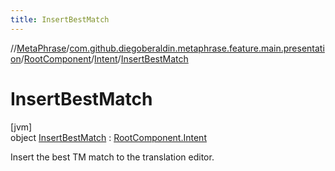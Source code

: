 ```yaml
---
title: InsertBestMatch
---
```

//[MetaPhrase](../../../../../index.html)/[com.github.diegoberaldin.metaphrase.feature.main.presentation](../../../index.html)/[RootComponent](../../index.html)/[Intent](../index.html)/[InsertBestMatch](index.html)



# InsertBestMatch



[jvm]\
object [InsertBestMatch](index.html) : [RootComponent.Intent](../index.html)

Insert the best TM match to the translation editor.


